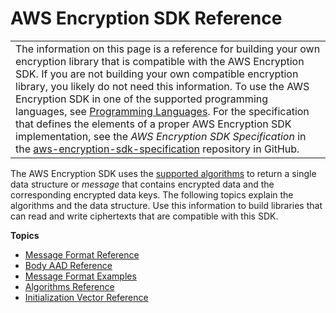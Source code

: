 # AWS Encryption SDK Reference<a name="reference"></a>


|  | 
| --- |
|  The information on this page is a reference for building your own encryption library that is compatible with the AWS Encryption SDK\. If you are not building your own compatible encryption library, you likely do not need this information\. To use the AWS Encryption SDK in one of the supported programming languages, see [Programming Languages](programming-languages.md)\. For the specification that defines the elements of a proper AWS Encryption SDK implementation, see the *AWS Encryption SDK Specification* in the [aws\-encryption\-sdk\-specification](https://github.com/awslabs/aws-encryption-sdk-specification) repository in GitHub\.  | 

The AWS Encryption SDK uses the [supported algorithms](supported-algorithms.md) to return a single data structure or *message* that contains encrypted data and the corresponding encrypted data keys\. The following topics explain the algorithms and the data structure\. Use this information to build libraries that can read and write ciphertexts that are compatible with this SDK\.

**Topics**
+ [Message Format Reference](message-format.md)
+ [Body AAD Reference](body-aad-reference.md)
+ [Message Format Examples](message-format-examples.md)
+ [Algorithms Reference](algorithms-reference.md)
+ [Initialization Vector Reference](IV-reference.md)